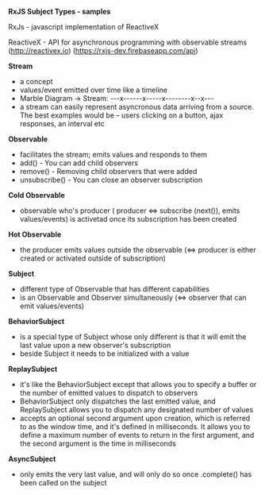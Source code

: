 **RxJS Subject Types - samples**

RxJs - javascript implementation of ReactiveX

ReactiveX - API for asynchronous programming with observable streams (http://reactivex.io) (https://rxjs-dev.firebaseapp.com/api)

**Stream**
 - a concept
 - values/event emitted over time like a timeline
 - Marble Diagram -> Stream: ---x------x-----x--------x--x---
 - a stream can easily represent asyncronous data arriving from a source. The best examples would be – users
 	 clicking on a button, ajax responses, an interval etc

**Observable**
- facilitates the stream; emits values and responds to them
- add() - You can add child observers
- remove() - Removing child observers that were added
- unsubscribe() - You can close an observer subscription

**Cold Observable**
- observable who's producer ( producer <=> subscribe (next()), emits values/events) is activetad 	  	once its subscription has been created

**Hot Observable**
- the producer emits values outside the observable (<=> producer is either created or activated 	  		outside of subscription)

**Subject**
 - different type of Observable that has different capabilities
 - is an Observable and Observer simultaneously (<=> observer that can emit values/events)

**BehaviorSubject**
- is a special type of Subject whose only different is that it will emit the last value upon a new observer's 	  subscription
- beside Subject it needs to be initialized with a value

**ReplaySubject**
- it's like the BehaviorSubject except that allows you to specify a buffer or the number of emitted values to     dispatch to observers
- BehaviorSubject only dispatches the last emitted value, and ReplaySubject allows you to dispatch any         		designated number of values
- accepts an optional second argument upon creation, which is referred to as the window time, and it's defined 		in milliseconds. It allows you to define a maximum number of events to return in the first argument, and the 		second argument is the time in milliseconds

**AsyncSubject**
- only emits the very last value, and will only do so once .complete() has been called on the subject
